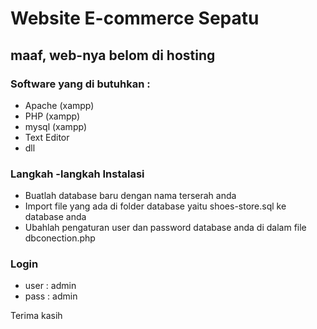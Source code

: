 # Website E-commerce Sepatu

## maaf, web-nya belom di hosting

### Software yang di butuhkan : ###
* Apache (xampp)
* PHP (xampp)
* mysql (xampp)
* Text Editor
* dll

### Langkah -langkah Instalasi ###
* Buatlah database baru dengan nama terserah anda
* Import file yang ada di folder database yaitu shoes-store.sql ke database anda
* Ubahlah pengaturan user dan password database anda di dalam file dbconection.php

### Login ###
* user : admin
* pass : admin

Terima kasih
